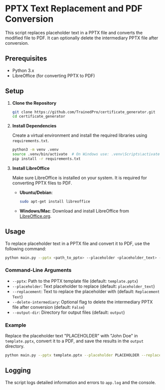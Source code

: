 # PPTX Text Replacement and PDF Conversion

This script replaces placeholder text in a PPTX file and converts the modified file to PDF. It can optionally delete the intermediary PPTX file after conversion.

## Prerequisites

- Python 3.x
- LibreOffice (for converting PPTX to PDF)

## Setup

1. **Clone the Repository**

   ```bash
   git clone https://github.com/TrainedPro/certificate_generator.git
   cd certificate_generator
   ```

2. **Install Dependencies**

   Create a virtual environment and install the required libraries using `requirements.txt`.

   ```bash
   python3 -m venv .venv
   source .venv/bin/activate  # On Windows use: .venv\Scripts\activate
   pip install -r requirements.txt
   ```

3. **Install LibreOffice**

   Make sure LibreOffice is installed on your system. It is required for converting PPTX files to PDF. 

   - **Ubuntu/Debian**:
     
     ```bash
     sudo apt-get install libreoffice
     ```

   - **Windows/Mac**:
     Download and install LibreOffice from [LibreOffice.org](https://www.libreoffice.org/download/download/).

## Usage

To replace placeholder text in a PPTX file and convert it to PDF, use the following command:

```bash
python main.py --pptx <path_to_pptx> --placeholder <placeholder_text> --replacement <replacement_text> [--delete-intermediary] [--output-dir <output_directory>]
```

### Command-Line Arguments

- `--pptx`: Path to the PPTX template file (default: `template.pptx`)
- `--placeholder`: Text placeholder to replace (default: `placeholder_text`)
- `--replacement`: Text to replace the placeholder with (default: `Replacement Text`)
- `--delete-intermediary`: Optional flag to delete the intermediary PPTX file after conversion (default: `False`)
- `--output-dir`: Directory for output files (default: `output`)

### Example

Replace the placeholder text "PLACEHOLDER" with "John Doe" in `template.pptx`, convert it to a PDF, and save the results in the `output` directory.

```bash
python main.py --pptx template.pptx --placeholder PLACEHOLDER --replacement "John Doe" --delete-intermediary --output-dir output
```

## Logging

The script logs detailed information and errors to `app.log` and the console.